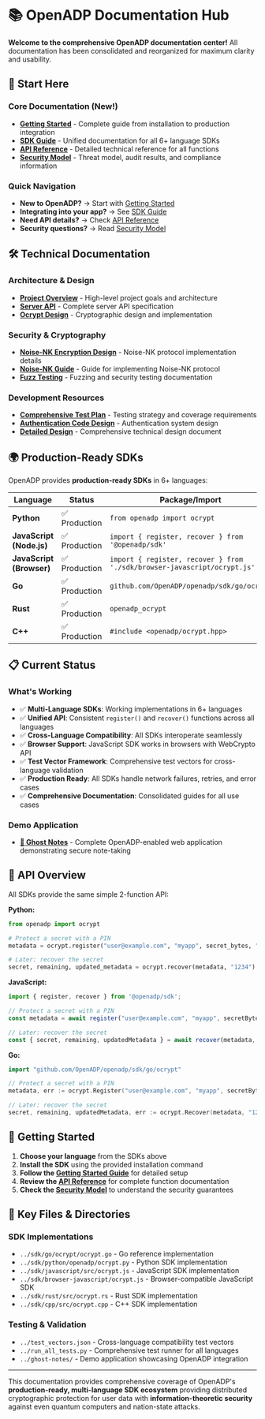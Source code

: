 # 📚 OpenADP Documentation Hub

**Welcome to the comprehensive OpenADP documentation center!** All documentation has been consolidated and reorganized for maximum clarity and usability.

## 🚀 Start Here

### Core Documentation (New!)
- **[Getting Started](GETTING_STARTED.md)** - Complete guide from installation to production integration
- **[SDK Guide](SDK_GUIDE.md)** - Unified documentation for all 6+ language SDKs
- **[API Reference](API_REFERENCE.md)** - Detailed technical reference for all functions
- **[Security Model](SECURITY_MODEL.md)** - Threat model, audit results, and compliance information

### Quick Navigation
- **New to OpenADP?** → Start with [Getting Started](GETTING_STARTED.md)
- **Integrating into your app?** → See [SDK Guide](SDK_GUIDE.md)  
- **Need API details?** → Check [API Reference](API_REFERENCE.md)
- **Security questions?** → Read [Security Model](SECURITY_MODEL.md)

## 🛠️ Technical Documentation

### Architecture & Design
- **[Project Overview](PROJECT-OVERVIEW.md)** - High-level project goals and architecture
- **[Server API](SERVER_API.md)** - Complete server API specification
- **[Ocrypt Design](ocrypt_design.md)** - Cryptographic design and implementation

### Security & Cryptography
- **[Noise-NK Encryption Design](NOISE_NK_ENCRYPTION_DESIGN.md)** - Noise-NK protocol implementation details
- **[Noise-NK Guide](NOISE_NK_GUIDE.md)** - Guide for implementing Noise-NK protocol
- **[Fuzz Testing](FUZZ_TESTING.md)** - Fuzzing and security testing documentation

### Development Resources
- **[Comprehensive Test Plan](comprehensive-test-plan.md)** - Testing strategy and coverage requirements
- **[Authentication Code Design](authentication-code-design.md)** - Authentication system design
- **[Detailed Design](detailed-design.md)** - Comprehensive technical design document

## 🌍 Production-Ready SDKs

OpenADP provides **production-ready SDKs** in 6+ languages:

| Language | Status | Package/Import | Installation |
|----------|---------|----------------|--------------|
| **Python** | ✅ Production | `from openadp import ocrypt` | `pip install openadp` |
| **JavaScript (Node.js)** | ✅ Production | `import { register, recover } from '@openadp/sdk'` | `npm install @openadp/sdk` |
| **JavaScript (Browser)** | ✅ Production | `import { register, recover } from './sdk/browser-javascript/ocrypt.js'` | Include from local files |
| **Go** | ✅ Production | `github.com/OpenADP/openadp/sdk/go/ocrypt` | `go get github.com/OpenADP/openadp/sdk/go@latest` |
| **Rust** | ✅ Production | `openadp_ocrypt` | `cargo add openadp-ocrypt` |
| **C++** | ✅ Production | `#include <openadp/ocrypt.hpp>` | Build from source |

## 📋 Current Status

### What's Working
- ✅ **Multi-Language SDKs**: Working implementations in 6+ languages
- ✅ **Unified API**: Consistent `register()` and `recover()` functions across all languages
- ✅ **Cross-Language Compatibility**: All SDKs interoperate seamlessly
- ✅ **Browser Support**: JavaScript SDK works in browsers with WebCrypto API
- ✅ **Test Vector Framework**: Comprehensive test vectors for cross-language validation
- ✅ **Production Ready**: All SDKs handle network failures, retries, and error cases
- ✅ **Comprehensive Documentation**: Consolidated guides for all use cases

### Demo Application
- **[👻 Ghost Notes](../ghost-notes/README.md)** - Complete OpenADP-enabled web application demonstrating secure note-taking

## 🎯 API Overview

All SDKs provide the same simple 2-function API:

**Python:**
```python
from openadp import ocrypt

# Protect a secret with a PIN
metadata = ocrypt.register("user@example.com", "myapp", secret_bytes, "1234", 10)

# Later: recover the secret
secret, remaining, updated_metadata = ocrypt.recover(metadata, "1234")
```

**JavaScript:**
```javascript
import { register, recover } from '@openadp/sdk';

// Protect a secret with a PIN
const metadata = await register("user@example.com", "myapp", secretBytes, "1234", 10);

// Later: recover the secret
const { secret, remaining, updatedMetadata } = await recover(metadata, "1234");
```

**Go:**
```go
import "github.com/OpenADP/openadp/sdk/go/ocrypt"

// Protect a secret with a PIN
metadata, err := ocrypt.Register("user@example.com", "myapp", secretBytes, "1234", 10, "")

// Later: recover the secret
secret, remaining, updatedMetadata, err := ocrypt.Recover(metadata, "1234", "")
```

## 🚀 Getting Started

1. **Choose your language** from the SDKs above
2. **Install the SDK** using the provided installation command
3. **Follow the [Getting Started Guide](GETTING_STARTED.md)** for detailed setup
4. **Review the [API Reference](API_REFERENCE.md)** for complete function documentation
5. **Check the [Security Model](SECURITY_MODEL.md)** to understand the security guarantees

## 📁 Key Files & Directories

### SDK Implementations
- `../sdk/go/ocrypt/ocrypt.go` - Go reference implementation
- `../sdk/python/openadp/ocrypt.py` - Python SDK implementation  
- `../sdk/javascript/src/ocrypt.js` - JavaScript SDK implementation
- `../sdk/browser-javascript/ocrypt.js` - Browser-compatible JavaScript SDK
- `../sdk/rust/src/ocrypt.rs` - Rust SDK implementation
- `../sdk/cpp/src/ocrypt.cpp` - C++ SDK implementation

### Testing & Validation
- `../test_vectors.json` - Cross-language compatibility test vectors
- `../run_all_tests.py` - Comprehensive test runner for all languages
- `../ghost-notes/` - Demo application showcasing OpenADP integration

---

This documentation provides comprehensive coverage of OpenADP's **production-ready, multi-language SDK ecosystem** providing distributed cryptographic protection for user data with **information-theoretic security** against even quantum computers and nation-state attacks. 